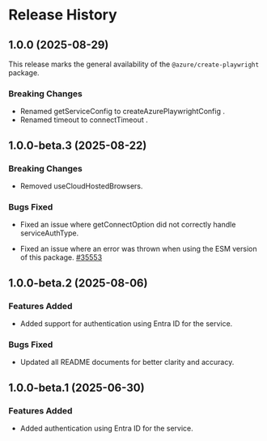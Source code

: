 # Release History

## 1.0.0 (2025-08-29)

This release marks the general availability of the `@azure/create-playwright` package.

### Breaking Changes

- Renamed getServiceConfig to createAzurePlaywrightConfig .
- Renamed timeout to connectTimeout .

## 1.0.0-beta.3 (2025-08-22)

### Breaking Changes

- Removed useCloudHostedBrowsers.

### Bugs Fixed

- Fixed an issue where getConnectOption did not correctly handle serviceAuthType.

- Fixed an issue where an error was thrown when using the ESM version of this package. [#35553](https://github.com/Azure/azure-sdk-for-js/pull/35553)

## 1.0.0-beta.2 (2025-08-06)

### Features Added

- Added support for authentication using Entra ID for the service.

### Bugs Fixed

- Updated all README documents for better clarity and accuracy.

## 1.0.0-beta.1 (2025-06-30)

### Features Added

- Added authentication using Entra ID for the service.
